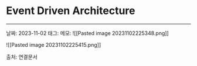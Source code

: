 # Event Driven Architecture
---

날짜: 2023-11-02
태그:
메모:
![[Pasted image 20231102225348.png]]

![[Pasted image 20231102225415.png]]

출처:
연결문서
